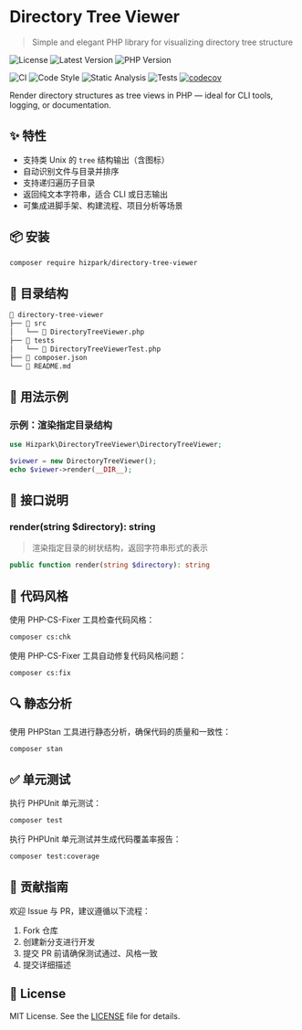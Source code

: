 # Directory Tree Viewer

> Simple and elegant PHP library for visualizing directory tree structure

![License](https://img.shields.io/github/license/hizpark/directory-tree-viewer?style=flat-square)
![Latest Version](https://img.shields.io/packagist/v/hizpark/directory-tree-viewer?style=flat-square)
![PHP Version](https://img.shields.io/badge/php-8.2--8.4-blue?style=flat-square)

![CI](https://github.com/hizpark/directory-tree-viewer/actions/workflows/ci.yml/badge.svg?style=flat-square)
![Code Style](https://img.shields.io/badge/code_style-PSR--12-lightgrey?style=flat-square)
![Static Analysis](https://img.shields.io/badge/static_analysis-PHPStan-blue?style=flat-square)
![Tests](https://img.shields.io/badge/tests-PHPUnit-brightgreen?style=flat-square)
[![codecov](https://codecov.io/gh/hizpark/directory-tree-viewer/branch/main/graph/badge.svg)](https://codecov.io/gh/hizpark/directory-tree-viewer)

Render directory structures as tree views in PHP — ideal for CLI tools, logging, or documentation.

## ✨ 特性

- 支持类 Unix 的 `tree` 结构输出（含图标）
- 自动识别文件与目录并排序
- 支持递归遍历子目录
- 返回纯文本字符串，适合 CLI 或日志输出
- 可集成进脚手架、构建流程、项目分析等场景

## 📦 安装

```bash
composer require hizpark/directory-tree-viewer
```

## 📂 目录结构

```txt
📂 directory-tree-viewer
├── 📂 src
│   └── 📄 DirectoryTreeViewer.php
├── 📂 tests
│   └── 📄 DirectoryTreeViewerTest.php
├── 📄 composer.json
└── 📄 README.md
```

## 🚀 用法示例

### 示例：渲染指定目录结构

```php
use Hizpark\DirectoryTreeViewer\DirectoryTreeViewer;

$viewer = new DirectoryTreeViewer();
echo $viewer->render(__DIR__);
```

## 📐 接口说明

### render(string $directory): string

> 渲染指定目录的树状结构，返回字符串形式的表示

```php
public function render(string $directory): string
```

## 🎯 代码风格

使用 PHP-CS-Fixer 工具检查代码风格：

```bash
composer cs:chk
```

使用 PHP-CS-Fixer 工具自动修复代码风格问题：

```bash
composer cs:fix
```

## 🔍 静态分析

使用 PHPStan 工具进行静态分析，确保代码的质量和一致性：

```bash
composer stan
```

## ✅ 单元测试

执行 PHPUnit 单元测试：

```bash
composer test
```

执行 PHPUnit 单元测试并生成代码覆盖率报告：

```bash
composer test:coverage
```

## 🤝 贡献指南

欢迎 Issue 与 PR，建议遵循以下流程：

1. Fork 仓库
2. 创建新分支进行开发
3. 提交 PR 前请确保测试通过、风格一致
4. 提交详细描述

## 📝 License

MIT License. See the [LICENSE](LICENSE) file for details.
